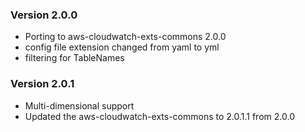 ### Version 2.0.0
* Porting to aws-cloudwatch-exts-commons 2.0.0
* config file extension changed from yaml to yml
* filtering for TableNames

### Version 2.0.1
* Multi-dimensional support
* Updated the aws-cloudwatch-exts-commons to 2.0.1.1 from 2.0.0
